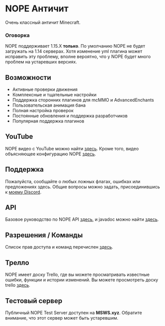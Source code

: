 # NOPE Античит

Очень классный античит Minecraft.

### Оговорка

NOPE поддерживает 1.15.X **только**. По умолчанию NOPE не будет загружать на
1.14 серверах. Хотя изменение yml плагина может исправить эту проблему, вполне
вероятно, что у NOPE будет много проблем на устаревших версиях.

## Возможности

- Активные проверки движения
- Комплексные и тщательные настройки
- Поддержка сторонних плагинов для mcMMO и AdvancedEnchants
- Пользовательская анимация бана
- Полная настройка проверок
- Постоянные обновления и поддержка разработчиков
- Популярная поддержка плагинов

## YouTube

NOPE видео с YouTube можно найти
[здесь](https://www.youtube.com/watch?v=QNumBz-Phwg). Кроме того, видео
объясняющее конфигурацию NOPE
[здесь](https://www.youtube.com/watch?v=XVuXKsJEAkQ).

## Поддержка

Пожалуйста, сообщайте о любых ложных флагах, ошибках или предложениях здесь.
Общие вопросы можно задать, присоединившись к
[моему Discord](https://nope.msws.xyz/discord).

## API

Базовое руководство по NOPE API [здесь](https://github.com/MSWS/NOPE/wiki/API),
и javadoc можно найти [здесь](http://docs.msws.xyz).

## Разрешения / Команды

Список прав доступа и команд перечислен
[здесь](https://github.com/MSWS/NOPE/wiki/Permissions).

## Трелло

NOPE имеет доску Trello, где вы можете просматривать известные ошибки, функции и
истории изменений. Вы можете просмотреть доску trello
[здесь](https://nope.msws.xyz/trello).

## Тестовый сервер

Публичный NOPE Test Server доступен на **MSWS.xyz**. Обратите внимание, что этот
сервер может быть устаревшим.
